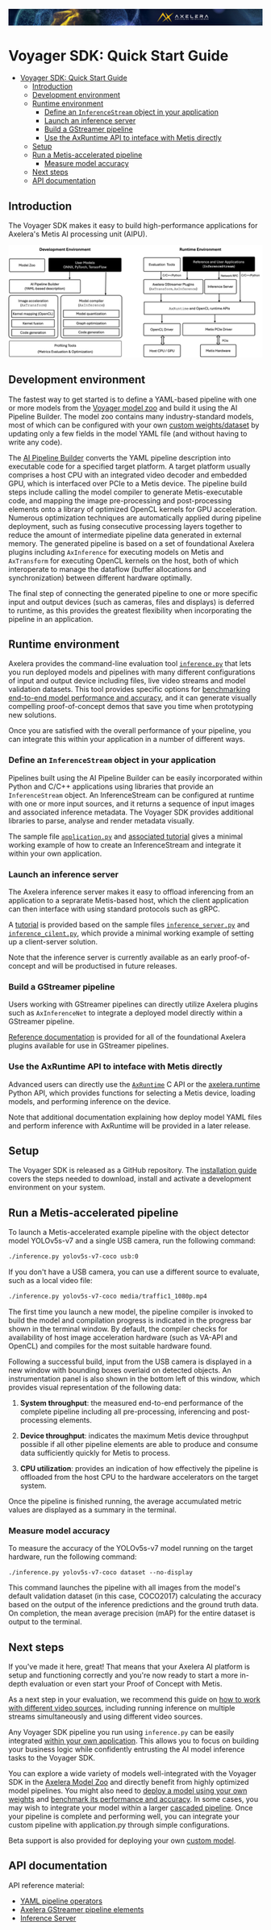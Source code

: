 ![image](/docs/images/Ax_Page_Banner_2500x168_01.png)

# Voyager SDK: Quick Start Guide

- [Voyager SDK: Quick Start Guide](#voyager-sdk-quick-start-guide)
  - [Introduction](#introduction)
  - [Development environment](#development-environment)
  - [Runtime environment](#runtime-environment)
    - [Define an ``InferenceStream`` object in your application](#define-an-inferencestream-object-in-your-application)
    - [Launch an inference server](#launch-an-inference-server)
    - [Build a GStreamer pipeline](#build-a-gstreamer-pipeline)
    - [Use the AxRuntime API to inteface with Metis directly](#use-the-axruntime-api-to-inteface-with-metis-directly)
  - [Setup](#setup)
  - [Run a Metis-accelerated pipeline](#run-a-metis-accelerated-pipeline)
    - [Measure model accuracy](#measure-model-accuracy)
  - [Next steps](#next-steps)
  - [API documentation](#api-documentation)

## Introduction

The Voyager SDK makes it easy to build high-performance applications for Axelera's Metis AI
processing unit (AIPU).

<p align="center">
  <img src="/docs/images/voyager-overview.png"
  alt="Axelera Optimized Deployment"/>
</p>

## Development environment

The fastest way to get started is
to define a YAML-based pipeline with one or more models from the [Voyager model zoo](/docs/reference/model_zoo.md)
and build it using the AI Pipeline Builder. The model zoo contains many industry-standard models,
most of which can be configured with your own [custom weights/dataset](/docs/tutorials/custom_weights.md)
by updating only a few fields in the model YAML file (and without having to write any code).

The [AI Pipeline Builder](/docs/reference/deploy.md) converts the YAML pipeline description into executable code
for a specified target platform. A target platform usually comprises a host CPU with an integrated video decoder and
embedded GPU, which is interfaced over PCIe to a Metis device. The pipeline build steps include calling
the model compiler to generate Metis-executable code, and mapping the image pre-processing and
post-processing elements onto a library of optimized OpenCL kernels for GPU acceleration.
Numerous optimization techniques are automatically applied during pipeline deployment, such as
fusing consecutive processing layers together to reduce the amount of
intermediate pipeline data generated in external memory. The generated pipeline is based on
a set of foundational Axelera plugins including ``AxInference`` for executing models on Metis
and ``AxTransform`` for executing OpenCL kernels on the host, both of which interoperate
to manage the dataflow (buffer allocations and synchronization) between different hardware optimally.

The final step of connecting the generated pipeline to one or more specific input and output
devices (such as cameras, files and displays) is deferred to runtime, as this provides the greatest
flexibility when incorporating the pipeline in an application.

## Runtime environment

Axelera provides the command-line evaluation tool [``inference.py``](/docs/reference/inference.md)
that lets you run deployed models and pipelines with many different configurations of input
and output device including files, live video streams and model validation datasets. This tool provides
specific options for [benchmarking end-to-end model performance and accuracy](/docs/tutorials/benchmarking.md),
and it can generate visually compelling proof-of-concept demos that save you time when prototyping new solutions.

Once you are satisfied with the overall performance of your pipeline, you can integrate this
within your application in a number of different ways.

### Define an ``InferenceStream`` object in your application

Pipelines built using the AI Pipeline Builder can be easily incorporated within
Python and C/C++ applications using libraries that provide an `InferenceStream` object.
An InferenceStream can be configured at runtime with
one or more input sources, and it returns a sequence of input images and
associated inference metadata. The Voyager SDK provides additional libraries to parse,
analyse and render metadata visually.

The sample file [``application.py``](/examples/application.py) and
[associated tutorial](/docs/tutorials/application.md) gives a minimal working
example of how to create an InferenceStream and integrate it within your own application.

### Launch an inference server

The Axelera inference server makes it easy to offload inferencing from an application
to a seprarate Metis-based host, which the client application can then interface with using
standard protocols such as gRPC.

A [tutorial](/docs/reference/inference_server.md) is provided based on the sample files
[``inference_server.py``](/inference_server.py) and
[``inference_cilent.py``](/inference_client.py), which provide a minimal working
example of setting up a client-server solution.

Note that the inference server is currently available as an early proof-of-concept and
will be productised in future releases.

### Build a GStreamer pipeline

Users working with GStreamer pipelines can directly utilize Axelera plugins
such as ``AxInferenceNet`` to integrate a deployed model directly within a
GStreamer pipeline.

[Reference documentation](/docs/reference/pipeline_operators.md) is provided for
all of the foundational Axelera plugins available for use in GStreamer pipelines.

### Use the AxRuntime API to inteface with Metis directly

Advanced users can directly use the [``AxRuntime``](/docs/reference/axruntime.md) C API
or the [axelera.runtime](/docs/reference/axelera.runtime.md) Python API, which provides
functions for selecting a Metis device, loading models, and performing inference
on the device.

Note that additional documentation explaining how deploy model YAML files and
perform inference with AxRuntime will be provided in a later release.

## Setup

The Voyager SDK is released as a GitHub repository. The
[installation guide](/docs/tutorials/install.md) covers the steps
needed to download, install and activate a development environment on your
system.

## Run a Metis-accelerated pipeline

To launch a Metis-accelerated example pipeline with the object detector model YOLOv5s-v7 and
a single USB camera, run the following command:

```bash
./inference.py yolov5s-v7-coco usb:0
```
If you don't have a USB camera, you can use a different source to evaluate, such as a local video file:

```bash
./inference.py yolov5s-v7-coco media/traffic1_1080p.mp4
```

The first time you launch a new model, the pipeline compiler is invoked to build the model
and compilation progress is indicated in the progress bar shown in the terminal window.
By default, the compiler checks for availability of host image acceleration hardware
(such as VA-API and OpenCL) and compiles for the most suitable hardware found.

Following a successful build, input from the USB camera is displayed in a new window with
bounding boxes overlaid on detected objects. An instrumentation panel is also shown in the bottom left of this window, which
provides visual representation of the following data:

1. **System throughput**: the measured end-to-end performance of the complete pipeline
including all pre-processing, inferencing and post-processing elements.

2. **Device throughput**: indicates the maximum Metis device throughput possible if all
other pipeline elements are able to produce and consume data sufficiently quickly for
Metis to process.

3. **CPU utilization**: provides an indication of how effectively the pipeline is offloaded
from the host CPU to the hardware accelerators on the target system.

Once the pipeline is finished running, the average accumulated metric values are displayed
as a summary in the terminal.

### Measure model accuracy

To measure the accuracy of the YOLOv5s-v7 model running on the target hardware, run
the following command:

```
./inference.py yolov5s-v7-coco dataset --no-display
```

This command launches the pipeline with all images from the model's default validation dataset
(in this case, COCO2017) calculating the accuracy based on the output of the inference predictions
and the ground truth data. On completion, the mean average precision (mAP) for
the entire dataset is output to the terminal.

## Next steps

If you've made it here, great! That means that your Axelera AI platform is setup and functioning
correctly and you're now ready to start a more in-depth evaluation or even start your Proof of Concept with Metis.

As a next step in your evaluation, we recommend this guide on [how to work with different video sources](/docs/tutorials/video_sources.md), 
including running inference on multiple streams simultaneously and using different video sources. 

Any Voyager SDK pipeline you run using `inference.py` can be easily integrated [within your own application](/docs/tutorials/application.md).
This allows you to focus on building your business logic while confidently entrusting the AI model inference tasks to the Voyager SDK.

You can explore a wide variety of models well-integrated with the Voyager SDK in the [Axelera Model Zoo](/docs/reference/model_zoo.md) and directly benefit from highly optimized model pipelines. You might also need to [deploy a model using your own weights](/docs/tutorials/custom_weights.md) and [benchmark its performance and accuracy](/docs/tutorials/benchmarking.md). In some cases, you may wish to integrate your model within a larger [cascaded pipeline](/docs/tutorials/cascaded_model.md). Once your pipeline is complete and performing well, you can integrate your custom pipeline with application.py through simple configurations.

Beta support is also provided for deploying your own [custom model](/docs/tutorials/custom_model.md).

## API documentation

API reference material:
- [YAML pipeline operators](/docs/reference/yaml_operators.md)
- [Axelera GStreamer pipeline elements](/docs/reference/pipeline_operators.md)
- [Inference Server](/docs/reference/inference_server.md)
